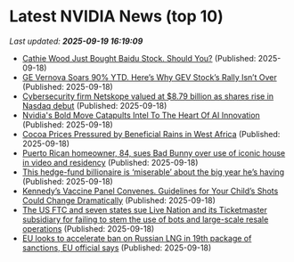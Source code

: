 # Latest NVIDIA News (top 10)
_Last updated: **2025-09-19 16:19:09**_

- [Cathie Wood Just Bought Baidu Stock. Should You?](https://biztoc.com/x/aa4e2d06934be7ce) (Published: 2025-09-18)
- [GE Vernova Soars 90% YTD. Here’s Why GEV Stock’s Rally Isn’t Over](https://biztoc.com/x/e3b4f4829384d2e8) (Published: 2025-09-18)
- [Cybersecurity firm Netskope valued at $8.79 billion as shares rise in Nasdaq debut](https://biztoc.com/x/dabfe073e1cf4f84) (Published: 2025-09-18)
- [Nvidia's Bold Move Catapults Intel To The Heart Of AI Innovation](https://biztoc.com/x/e7bee8bc46df5516) (Published: 2025-09-18)
- [Cocoa Prices Pressured by Beneficial Rains in West Africa](https://biztoc.com/x/1304c19a2a5475d3) (Published: 2025-09-18)
- [Puerto Rican homeowner, 84, sues Bad Bunny over use of iconic house in video and residency](https://biztoc.com/x/d27b67b2c475ae87) (Published: 2025-09-18)
- [This hedge-fund billionaire is ‘miserable’ about the big year he’s having](https://biztoc.com/x/65e788970a5c6a1c) (Published: 2025-09-18)
- [Kennedy’s Vaccine Panel Convenes. Guidelines for Your Child’s Shots Could Change Dramatically](https://biztoc.com/x/be90f170f023ba59) (Published: 2025-09-18)
- [The US FTC and seven states sue Live Nation and its Ticketmaster subsidiary for failing to stem the use of bots and large-scale resale operations](https://biztoc.com/x/ecad6eafc134ddd6) (Published: 2025-09-18)
- [EU looks to accelerate ban on Russian LNG in 19th package of sanctions, EU official says](https://biztoc.com/x/f17b70003824002c) (Published: 2025-09-18)
